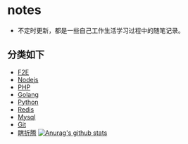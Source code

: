 # notes

- 不定时更新，都是一些自己工作生活学习过程中的随笔记录。

## 分类如下
- [F2E](https://github.com/oscar-mx/notes/tree/master/F2E)
- [Nodejs](https://github.com/oscar-mx/notes/tree/master/Nodejs)
- [PHP](https://github.com/oscar-mx/notes/tree/master/PHP)
- [Golang](https://github.com/oscar-mx/notes/tree/master/Golang)
- [Python](https://github.com/oscar-mx/notes/tree/master/Python)
- [Redis](https://github.com/oscar-mx/notes/tree/master/Redis)
- [Mysql](https://github.com/oscar-mx/notes/tree/master/Mysql)
- [Git](https://github.com/oscar-mx/notes/tree/master/Git)
- [瞎折腾](https://github.com/oscar-mx/notes/tree/master/瞎折腾)
[![Anurag's github stats](https://github-readme-stats.vercel.app/api?username=oscar-mx)](https://github.com/anuraghazra/github-readme-stats)
